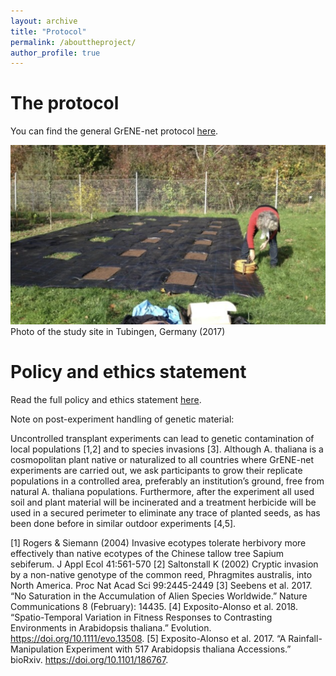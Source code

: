 ```yaml
---
layout: archive
title: "Protocol"
permalink: /abouttheproject/
author_profile: true
---
```


# The protocol 

You can find the general GrENE-net protocol [here](https://docs.google.com/document/d/1HgfTmbjjK6SA6mH916kBzQlJRJXCqWVc6YfpK8VqRXc/edit).

![study_site_tub](../images/study_site_tub.png)
Photo of the study site in Tubingen, Germany (2017)


# Policy and ethics statement

Read the full policy and ethics statement [here](https://docs.google.com/document/d/1S_t-mv_uTobVVQD3Jy4xFg89vn-JgrEAXXC1cmC2NBQ/edit).

Note on post-experiment handling of genetic material:

Uncontrolled transplant experiments can lead to genetic contamination of local populations [1,2] and to species invasions [3]. Although A. thaliana is a cosmopolitan plant native or naturalized to all countries where GrENE-net experiments are carried out, we ask participants to grow their replicate populations in a controlled area, preferably an institution’s ground, free from natural A. thaliana populations. Furthermore, after the experiment all used soil and plant material will be incinerated and a treatment herbicide will be used in a secured perimeter to eliminate any trace of planted seeds, as has been done before in similar outdoor experiments [4,5].
 
[1] Rogers & Siemann (2004) Invasive ecotypes tolerate herbivory more effectively than native ecotypes of the Chinese tallow tree Sapium sebiferum. J Appl Ecol 41:561-570
[2] Saltonstall K (2002) Cryptic invasion by a non-native genotype of the common reed, Phragmites australis, into North America. Proc Nat Acad Sci 99:2445-2449
[3] Seebens et al. 2017. “No Saturation in the Accumulation of Alien Species Worldwide.” Nature Communications 8 (February): 14435.
[4] Exposito-Alonso et al. 2018. “Spatio-Temporal Variation in Fitness Responses to Contrasting Environments in Arabidopsis thaliana.” Evolution. https://doi.org/10.1111/evo.13508.
[5] Exposito-Alonso et al. 2017. “A Rainfall-Manipulation Experiment with 517 Arabidopsis thaliana Accessions.” bioRxiv. https://doi.org/10.1101/186767.
